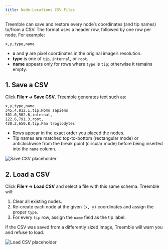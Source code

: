 ```yaml
---
title: Node-Locations CSV Files
---
```


Treemble can save and restore every node’s coordinates (and tip names) to/from a CSV. The format uses a header row, followed by one row per node. For example:

    x,y,type,name

- **x** and **y** are pixel coordinates in the original image’s resolution.
- **type** is one of `tip`, `internal`, or `root`.
- **name** appears only for rows where `type` is `tip`; otherwise it remains empty.

## 1. Save a CSV

Click **File ▾ → Save CSV**. Treemble generates text such as:

    x,y,type,name
    345.4,812.1,tip,Homo sapiens
    301.0,502.6,internal,
    122.6,791.3,root,
    420.2,650.8,tip,Pan troglodytes

- Rows appear in the exact order you placed the nodes.
- Tip names are matched top-to-bottom (rectangular mode) or anticlockwise from the break point (circular mode) before being inserted into the `name` column.

![Save CSV placeholder](https://via.placeholder.com/800x400?text=Save+CSV)

## 2. Load a CSV

Click **File ▾ → Load CSV** and select a file with this same schema. Treemble will:

1. Clear all existing nodes.
2. Re-create each node at the given `(x, y)` coordinates and assign the proper `type`.
3. For every `tip` row, assign the `name` field as the tip label.

If the CSV was saved from a differently sized image, Treemble will warn you and refuse to load.

![Load CSV placeholder](https://via.placeholder.com/800x400?text=Load+CSV)

